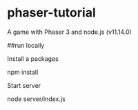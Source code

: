 # phaser-tutorial

A game with Phaser 3 and node.js (v11.14.0)

##run locally

Install a packages

  npm install

Start server

  node server/index.js



